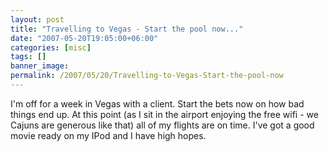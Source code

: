 ```yaml
---
layout: post
title: "Travelling to Vegas - Start the pool now..."
date: "2007-05-20T19:05:00+06:00"
categories: [misc]
tags: []
banner_image: 
permalink: /2007/05/20/Travelling-to-Vegas-Start-the-pool-now
---
```


I'm off for a week in Vegas with a client. Start the bets now on how bad things end up. At this point (as I sit in the airport enjoying the free wifi - we Cajuns are generous like that) all of my flights are on time. I've got a good movie ready on my IPod and I have high hopes.